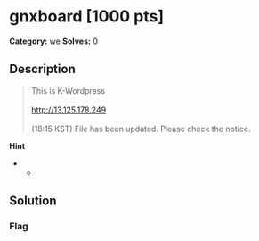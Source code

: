 # gnxboard [1000 pts]

**Category:** we
**Solves:** 0

## Description
>This is K-Wordpress<br><br>http://13.125.178.249<br><br>(18:15 KST) File has been updated. Please check the notice.

**Hint**
* -

## Solution

### Flag


